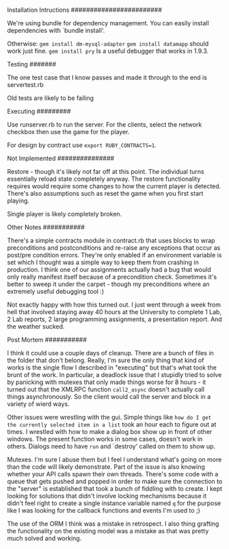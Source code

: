 Installation Intructions
########################

We're using bundle for dependency management. You can easily install
dependencies with `bundle install'.

Otherwise: 
`gem install dm-mysql-adapter`
`gem install datamapp` should work just fine.
`gem install pry` Is a useful debugger that works in 1.9.3.

Testing
#######

The one test case that I know passes and made it through to the end is
servertest.rb

Old tests are likely to be failing

Executing
#########

Use runserver.rb to run the server.
For the clients, select the network checkbox then use the game for the player.

For design by contract use `export RUBY_CONTRACTS=1`.

Not Implemented
###############

Restore - though it's likely not far off at this point. The individual turns
essentially reload state completely anyway. The restore functionality requires
would require some changes to how the current player is detected. There's also
assumptions such as reset the game when you first start playing.

Single player is likely completely broken.

Other Notes
###########

There's a simple contracts module in contract.rb that uses blocks to wrap
preconditions and postconditions and re-raise any exceptions that occur
as post/pre condition errors. They're only enabled if an environment variable
is set which I thought was a simple way to keep them from crashing in
production. I think one of our assignments actually had a bug that would only
really manifest itself because of a precondition check. Sometimes it's better
to sweep it under the carpet - though my preconditions where an extremely
useful debugging tool :)

Not exactly happy with how this turned out. I just went through a week from
hell that involved staying away 40 hours at the University to complete 1 Lab,
2 Lab reports, 2 large programming assignments, a presentation report. And the
weather sucked.

Post Mortem
###########

I think it could use a couple days of cleanup. There are a bunch of files in
the folder that don't belong. Really, I'm sure the only thing that kind of
works is the single flow I described in "executing" but that's what took the
brunt of the work. In particular, a deadlock issue that I stupidly tried to
solve by panicking with mutexes that only made things worse for 8 hours - it
turned out that the XMLRPC function `call2_async` doesn't actually call things
asynchronously. So the client would call the server and block in a variety of
wierd ways.

Other issues were wrestling with the gui. Simple things like `how do I get the
currently selected item in a list` took an hour each to figure out at times.
I wrestled with how to make a dialog box show up in front of other windows. The
present function works in some cases, doesn't work in others. Dialogs need to
have `run` and `destroy' called on them to show up.

Mutexes. I'm sure I abuse them but I feel I understand what's going on more
than the code will likely demonstrate. Part of the issue is also knowing
whether your API calls spawn their own threads. There's some code with a queue
that gets pushed and popped in order to make sure the connection to the
"server" is established that took a bunch of fiddling with to create. I kept
looking for solutions that didn't involve locking mechanisms because it didn't
feel right to create a single instance variable named `q` for the purpose
like I was looking for the callback functions and events I'm used to ;)

The use of the ORM I think was a mistake in retrospect. I also thing grafting
the functionality on the existing model was a mistake as that was pretty much
solved and working.
